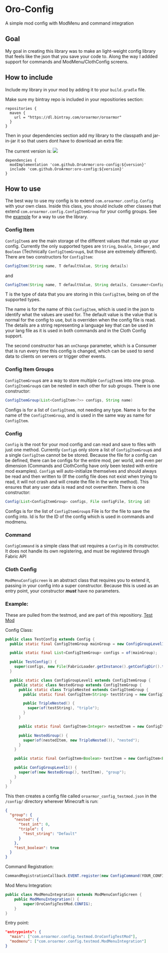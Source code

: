 # Oro-Config
A simple mod config with ModMenu and command integration


## Goal
My goal in creating this library was to make an light-weight config library that feels like the json that you save your code to. Along the way I addded support for commands and ModMenu/ClothConfig screens.


## How to include
Include my library in your mod by adding it to your `build.gradle` file.

Make sure my bintray repo is included in your repositiories section:
```
repositories {
  maven {
    url = "https://dl.bintray.com/oroarmor/oroarmor"
  }
}
```
Then in your dependencies section add my library to the classpath and jar-in-jar it so that users dont have to download an extra file:

The current version is: ![](https://img.shields.io/github/v/tag/oroarmor/oro-config.svg)

```
dependencies {	
  modImplementation 'com.github.OroArmor:oro-config:${version}'
  include 'com.github.OroArmor:oro-config:${version}'
}
```

## How to use
The best way to use my config is to extend `com.oroarmor.config.Config` with your own class. Inside this class, you should include other classes that extend `com.oroarmor.config.ConfigItemGroup` for your config groups. See the [example](#example) for a way to use the library.

### Config Item
`ConfigItem`s are the main storage of the different values that make up your config. Currently the only supported types are `String`, `Double`, `Integer`, and `Boolean` (Technically `ConfigItemGroup`s, but those are extremely different). There are two constructors for `ConfigItem`:
```java
ConfigItem(String name, T defaultValue, String details)
```
and 
```java
ConfigItem(String name, T defaultValue, String details, Consumer<ConfigItem<T>> onChange)
```
T is the type of data that you are storing in this `ConfigItem`, being on of the supported types.

The name is for the name of this `ConfigItem`, which is used in the json to identify what the values are used for.
The default value is the value that is normal for the config to use, but is overriden when the config file is read.
The details are a string representing a language key that can be used in your lang file as it is used in both commands and in the Cloth Config support.

The second constructor has an `onChange` parameter, which is a Consumer that is run every time this config is changed, which can be used to send data to clients on servers or trigger other events.

### Config Item Groups
`ConfigItemGroup`s are a way to store multiple `ConfigItem`s into one group. `ConfigItemGroup`s can be nested in each other for sub groups. There is one constructor:
```java
ConfigItemGroup(List<ConfigItem<?>> configs, String name)
```
Configs is for a list of `ConfigItem`s, not needing any type.
Name is for the name of the `ConfigItemGroup`, and is used in the same way as name for `ConfigItem`.

### Config
`Config` is the root for your mod config and can read and save to files with just one method. Currently `Config`s only store a list of `ConfigItemGroup`s and a single `ConfigItem` cannot be be stored. Because the file for a config can be defined, there can be configs for the entire mod, per world, and even per dimension (Commands and ClothConfig have only been tested with entire mod examples). `Config`s will auto-initialize themselves and should always be read and then written to (If the config file does not exist when trying to read, it will not crash and will create the file in the write method). This ensures that any user data is read and not overwritten. There is one constructor:
```java
Config(List<ConfigItemGroup> configs, File configFile, String id)
```
Configs is for the list of `ConfigItemGroup`s
File is for the file to save the config into.
Id is for the ID of the config which is used in commands and modmenu.

### Command
`ConfigCommand` is a simple class that ust requires a `Config` in its constructor. It does not handle its own registering, and must be registered through Fabric API

### Cloth Config
`ModMenuConfigScreen` is an abstract class that requires you to extend it, passing in your config into a super constructor. Because this is used as an entry point, your constructor ***must*** have no parameters.

### Example:
These are pulled from the testmod, and are part of this repositiory. [Test Mod](https://github.com/OroArmor/oro-config/tree/master/src/testmod)

Config Class:
```java
public class TestConfig extends Config {
  public static final ConfigItemGroup mainGroup = new ConfigGroupLevel1();

  public static final List<ConfigItemGroup> configs = of(mainGroup);

  public TestConfig() {
    super(configs, new File(FabricLoader.getInstance().getConfigDir().toFile(), "oroarmor_config_testmod.json"), "oroarmor_config_testmod");
  }

  public static class ConfigGroupLevel1 extends ConfigItemGroup {
    public static class NestedGroup extends ConfigItemGroup {
      public static class TripleNested extends ConfigItemGroup {
        public static final ConfigItem<String> testString = new ConfigItem<String>("test_string", "Default", "test_string");

        public TripleNested() {
          super(of(testString), "triple");
        }
      }

      public static final ConfigItem<Integer> nestedItem = new ConfigItem<Integer>("test_int", 0, "test_integer");

      public NestedGroup() {
        super(of(nestedItem, new TripleNested()), "nested");
      }
    }

    public static final ConfigItem<Boolean> testItem = new ConfigItem<Boolean>("test_boolean", true, "test_boolean");

    public ConfigGroupLevel1() {
      super(of(new NestedGroup(), testItem), "group");
    }
  }
}
```
This then creates a config file called `oroarmor_config_testmod.json` in the `/config/` directory wherever Minecraft is run:
```json
{
  "group": {
    "nested": {
      "test_int": 0,
      "triple": {
        "test_string": "Default"
      }
    },
    "test_boolean": true
  }
}
```

Command Registration:
```java
CommandRegistrationCallback.EVENT.register(new ConfigCommand(YOUR_CONFIG));
```

Mod Menu Integration:
```java
public class ModMenuIntegration extends ModMenuConfigScreen {
	public ModMenuIntegration() {
		super(OroConfigTestMod.CONFIG);
	}
}
```

Entry point:
```json
"entrypoints": {
  "main": ["com.oroarmor.config.testmod.OroConfigTestMod"],
  "modmenu": ["com.oroarmor.config.testmod.ModMenuIntegration"]
}
```



